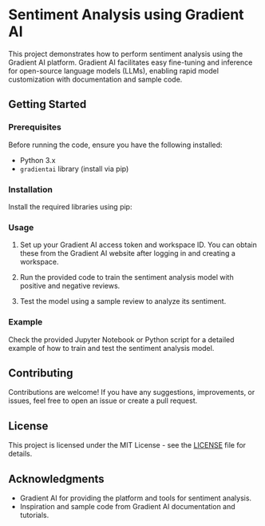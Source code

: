 # Sentiment Analysis using Gradient AI

This project demonstrates how to perform sentiment analysis using the Gradient AI platform. Gradient AI facilitates easy fine-tuning and inference for open-source language models (LLMs), enabling rapid model customization with documentation and sample code.

## Getting Started

### Prerequisites

Before running the code, ensure you have the following installed:

- Python 3.x
- `gradientai` library (install via pip)

### Installation

Install the required libraries using pip:


### Usage

1. Set up your Gradient AI access token and workspace ID. You can obtain these from the Gradient AI website after logging in and creating a workspace.

2. Run the provided code to train the sentiment analysis model with positive and negative reviews.

3. Test the model using a sample review to analyze its sentiment.

### Example

Check the provided Jupyter Notebook or Python script for a detailed example of how to train and test the sentiment analysis model.

## Contributing

Contributions are welcome! If you have any suggestions, improvements, or issues, feel free to open an issue or create a pull request.

## License

This project is licensed under the MIT License - see the [LICENSE](LICENSE) file for details.

## Acknowledgments

- Gradient AI for providing the platform and tools for sentiment analysis.
- Inspiration and sample code from Gradient AI documentation and tutorials.
